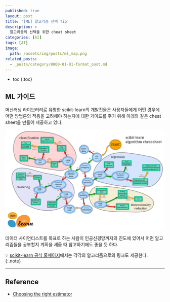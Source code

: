 ```yaml
---
published: true
layout: post
title: '[ML] 알고리즘 선택 Tip'
description: >
  알고리즘의 선택을 위한 cheat sheet
categories: [AI]
tags: [AI]
image:
  path: /assets/img/posts/ml_map.png
related_posts:
  - _posts/category/0000-01-01-format_post.md
---
```

* toc
{:toc}

## ML 가이드

머신러닝 라이브러리로 유명한 scikit-learn의 개발진들은 사용자들에게 어떤 경우에 어떤 방법론의 적용을 고려해야 하는지에 대한 가이드를 주기 위해 아래와 같은 cheat sheet을 만들어 제공하고 있다.  

![ml_map](/assets/img/posts/ml_map.png)

데이터 사이언티스트를 목표로 하는 사람이 인공신경망까지의 진도에 있어서 어떤 알고리즘들을 공부할지 계획을 세울 때 참고하기에도 좋을 듯 하다.  

💡 [scikit-learn 공식 홈페이지](https://scikit-learn.org/stable/tutorial/machine_learning_map/index.html)에서는 각각의 알고리즘으로의 링크도 제공한다.  
{:.note}

---
## Reference
- [Choosing the right estimator](https://scikit-learn.org/stable/tutorial/machine_learning_map/index.html)